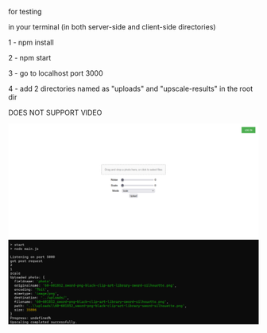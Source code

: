 for testing

in your terminal (in both server-side and client-side directories)

1 - npm install

2 - npm start

3 - go to localhost port 3000

4 - add 2 directories named as "uploads" and "upscale-results" in the root dir

DOES NOT SUPPORT VIDEO



![Alt text](client-side.png)
![Alt text](server-side.png)

